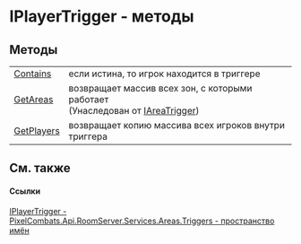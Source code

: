 # IPlayerTrigger - методы




## Методы
<table>
<tr>
<td><a href="12a3b0da-70a3-a2ad-bc2f-c9c6fe56cbc3">Contains</a></td>
<td>если истина, то игрок находится в триггере</td></tr>
<tr>
<td><a href="b263ec07-12ce-20f7-d4dc-ee4da0c7c0db">GetAreas</a></td>
<td>возвращает массив всех зон, с которыми работает<br />(Унаследован от <a href="b0ea3d3a-a4ab-fda0-8ac2-b469dd6b3d8f">IAreaTrigger</a>)</td></tr>
<tr>
<td><a href="5b211069-a570-b20a-204b-ef6ac8e7c747">GetPlayers</a></td>
<td>возвращает копию массива всех игроков внутри триггера</td></tr>
</table>

## См. также


#### Ссылки
<a href="a9a12e5a-d04d-685b-40a8-0fe3c2a89202">IPlayerTrigger - </a>  
<a href="4f427198-2b1e-a053-5a6c-40f068fcb995">PixelCombats.Api.RoomServer.Services.Areas.Triggers - пространство имён</a>  
